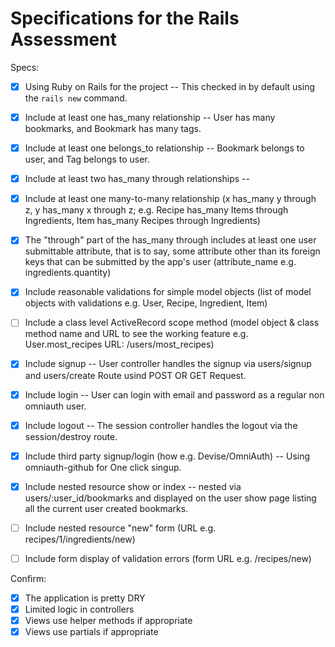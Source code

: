 # Specifications for the Rails Assessment

Specs:
- [x] Using Ruby on Rails for the project -- This checked in by default using the `rails new` command.
- [x] Include at least one has_many relationship -- User has many bookmarks, and Bookmark has many tags.
- [x] Include at least one belongs_to relationship -- Bookmark belongs to user, and Tag belongs to user.

- [x] Include at least two has_many through relationships -- 
- [x] Include at least one many-to-many relationship (x has_many y through z, y has_many x through z; e.g. Recipe has_many Items through Ingredients, Item has_many Recipes through Ingredients)
- [x] The "through" part of the has_many through includes at least one user submittable attribute, that is to say, some attribute other than its foreign keys that can be submitted by the app's user (attribute_name e.g. ingredients.quantity)
- [x] Include reasonable validations for simple model objects (list of model objects with validations e.g. User, Recipe, Ingredient, Item)
- [ ] Include a class level ActiveRecord scope method (model object & class method name and URL to see the working feature e.g. User.most_recipes URL: /users/most_recipes)

- [x] Include signup -- User controller handles the signup via users/signup and users/create Route usind POST OR GET Request.
- [x] Include login -- User can login with email and password as a regular non omniauth user.
- [x] Include logout -- The session controller handles the logout via the session/destroy route.
- [x] Include third party signup/login (how e.g. Devise/OmniAuth) -- Using omniauth-github for One click singup.
- [x] Include nested resource show or index -- nested via users/:user_id/bookmarks and displayed on the user show page listing all the current user created bookmarks.

- [ ] Include nested resource "new" form (URL e.g. recipes/1/ingredients/new)
- [ ] Include form display of validation errors (form URL e.g. /recipes/new)

Confirm:
- [x] The application is pretty DRY
- [x] Limited logic in controllers
- [x] Views use helper methods if appropriate
- [x] Views use partials if appropriate